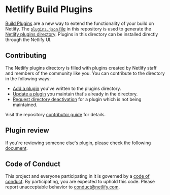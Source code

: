 # Netlify Build Plugins

[Build Plugins](https://docs.netlify.com/configure-builds/build-plugins) are a new way to extend the functionality of your build on Netlify. The [`plugins.json` file](./site/plugins.json) in this repository is used to generate the [Netlify plugins directory](https://app.netlify.com/plugins). Plugins in this directory can be installed directly through the Netlify UI.

## Contributing

The Netlify plugins directory is filled with plugins created by Netlify staff and members of the community like you. You can contribute to the directory in the following ways:

- [Add a plugin](./docs/CONTRIBUTING.md#add-a-plugin) you've written to the plugins directory.
- [Update a plugin](./docs/CONTRIBUTING.md#update-a-plugin) you maintain that's already in the directory.
- [Request directory deactivation](./docs/CONTRIBUTING.md#request-deactivation) for a plugin which is not being maintained.

Visit the repository [contributor guide](./docs/CONTRIBUTING.md) for details.

## Plugin review

If you're reviewing someone else's plugin, please check the following [document](docs/plugin_review.md).

## Code of Conduct

This project and everyone participating in it is governed by a [code of conduct](./docs/CODE_OF_CONDUCT.md). By participating, you are expected to uphold this code. Please report unacceptable behavior to conduct@netlify.com.

